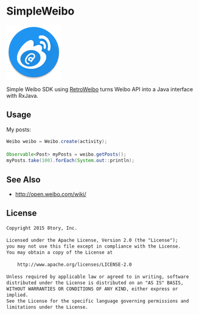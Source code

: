 # SimpleWeibo

![](art/SimpleWeibo.png)

Simple Weibo SDK using [RetroWeibo](https://github.com/8tory/RetroWeibo) turns Weibo API into a Java interface with RxJava.

## Usage

My posts:

```java
Weibo weibo = Weibo.create(activity);

Observable<Post> myPosts = weibo.getPosts();
myPosts.take(100).forEach(System.out::println);
```

## See Also

* http://open.weibo.com/wiki/

## License

```
Copyright 2015 8tory, Inc.

Licensed under the Apache License, Version 2.0 (the "License");
you may not use this file except in compliance with the License.
You may obtain a copy of the License at

    http://www.apache.org/licenses/LICENSE-2.0

Unless required by applicable law or agreed to in writing, software
distributed under the License is distributed on an "AS IS" BASIS,
WITHOUT WARRANTIES OR CONDITIONS OF ANY KIND, either express or implied.
See the License for the specific language governing permissions and
limitations under the License.
```
